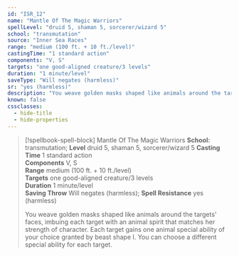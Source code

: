 ```yaml
---
id: "ISR_12"
name: "Mantle Of The Magic Warriors"
spellLevel: "druid 5, shaman 5, sorcerer/wizard 5"
school: "transmutation"
source: "Inner Sea Races"
range: "medium (100 ft. + 10 ft./level)"
castingTime: "1 standard action"
components: "V, S"
targets: "one good-aligned creature/3 levels"
duration: "1 minute/level"
saveType: "Will negates (harmless)"
sr: "yes (harmless)"
description: "You weave golden masks shaped like animals around the targets' faces, imbuing each target with an animal spirit that matches her strength of character. Each target gains one animal special ability of your choice granted by beast shape I. You can choose a different special ability for each target."
known: false
cssclasses:
  - hide-title
  - hide-properties
---
```


> [!spellbook-spell-block] Mantle Of The Magic Warriors
> **School:** transmutation; **Level** druid 5, shaman 5, sorcerer/wizard 5
> **Casting Time** 1 standard action  
> **Components** V, S  
> **Range** medium (100 ft. + 10 ft./level)  
> **Targets** one good-aligned creature/3 levels  
> **Duration** 1 minute/level  
> **Saving Throw** Will negates (harmless); **Spell Resistance** yes (harmless)
> 
> You weave golden masks shaped like animals around the targets' faces, imbuing each target with an animal spirit that matches her strength of character. Each target gains one animal special ability of your choice granted by beast shape I. You can choose a different special ability for each target.